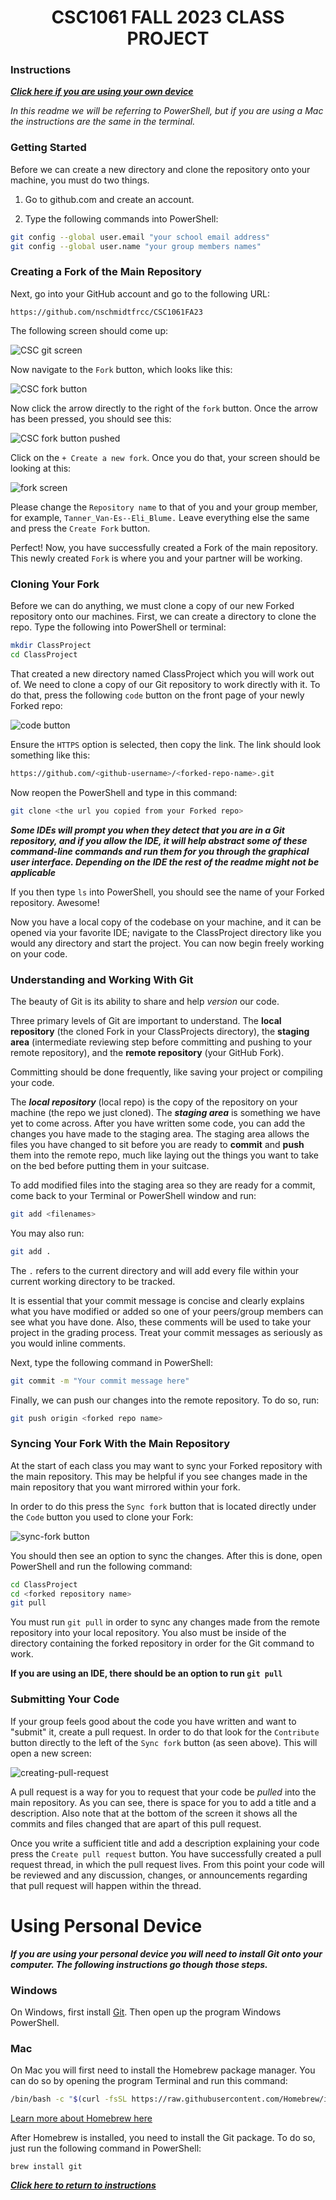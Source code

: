 <div align="center">

# CSC1061 FALL 2023 CLASS PROJECT

</div>

### Instructions

[***Click here if you are using your own device***](https://github.com/vanestw/Tanner_Van-Es--Eli_Blume/tree/main#using-personal-device)

*In this readme we will be referring to PowerShell, but if you are using a Mac the instructions are the same in the terminal.*

### Getting Started

Before we can create a new directory and clone the repository onto your machine, you must do two things.

1. Go to github.com and create an account.

2. Type the following commands into PowerShell:

```bash
git config --global user.email "your school email address"
git config --global user.name "your group members names"
```

### Creating a Fork of the Main Repository

Next, go into your GitHub account and go to the following URL:

```
https://github.com/nschmidtfrcc/CSC1061FA23
```

The following screen should come up:

![CSC git screen](./.assets/csc1061-git-full-window.png)

Now navigate to the `Fork` button, which looks like this:

![CSC fork button](./.assets/csc-git-fork-button.png)

Now click the arrow directly to the right of the `fork` button. Once the arrow has been pressed, you should see this:

![CSC fork button pushed](./.assets/csc-fork-button-pressed.png)

Click on the `+ Create a new fork`. Once you do that, your screen should be looking at this:

![fork screen](./.assets/fork-screen.png)

Please change the `Repository name` to that of you and your group member, for example, `Tanner_Van-Es--Eli_Blume.` Leave everything else the same and press the `Create Fork` button.

Perfect! Now, you have successfully created a Fork of the main repository. This newly created `Fork` is where you and your partner will be working.

### Cloning Your Fork

Before we can do anything, we must clone a copy of our new Forked repository onto our machines. First, we can create a directory to clone the repo. Type the following into PowerShell or terminal:

```bash
mkdir ClassProject
cd ClassProject
```

That created a new directory named ClassProject which you will work out of. We need to clone a copy of our Git repository to work directly with it. To do that, press the following `code` button on the front page of your newly Forked repo:

![code button](./.assets/code-button-clone.png)

Ensure the `HTTPS` option is selected, then copy the link. The link should look something like this: 

```bash
https://github.com/<github-username>/<forked-repo-name>.git
```

Now reopen the PowerShell and type in this command:

```bash
git clone <the url you copied from your Forked repo>
```

***Some IDEs will prompt you when they detect that you are in a Git repository, and if you allow the IDE, it will help abstract some of these command-line commands and run them for you through the graphical user interface. Depending on the IDE the rest of the readme might not be applicable***

If you then type `ls` into PowerShell, you should see the name of your Forked repository. Awesome!

Now you have a local copy of the codebase on your machine, and it can be opened via your favorite IDE; navigate to the ClassProject directory like you would any directory and start the project. You can now begin freely working on your code.

### Understanding and Working With Git

The beauty of Git is its ability to share and help *version* our code.

Three primary levels of Git are important to understand. The **local repository** (the cloned Fork in your ClassProjects directory), the **staging area** (intermediate reviewing step before committing and pushing to your remote repository), and the **remote repository** (your GitHub Fork).

Committing should be done frequently, like saving your project or compiling your code. 

The ***local repository*** (local repo)  is the copy of the repository on your machine (the repo we just cloned). The ***staging area*** is something we have yet to come across. After you have written some code, you can add the changes you have made to the staging area. The staging area allows the files you have changed to sit before you are ready to **commit** and **push** them into the remote repo, much like laying out the things you want to take on the bed before putting them in your suitcase. 

To add modified files into the staging area so they are ready for a commit, come back to your Terminal or PowerShell window and run:

```bash
git add <filenames>
```

You may also run:

```bash
git add .
```

The `.` refers to the current directory and will add every file within your current working directory to be tracked.

It is essential that your commit message is concise and clearly explains what you have modified or added so one of your peers/group members can see what you have done. Also, these comments will be used to take your project in the grading process. Treat your commit messages as seriously as you would inline comments.

Next, type the following command in PowerShell:

```bash
git commit -m "Your commit message here"
```

Finally, we can push our changes into the remote repository. To do so, run:

```bash
git push origin <forked repo name>
```

### Syncing Your Fork With the Main Repository

At the start of each class you may want to sync your Forked repository with the main repository. This may be helpful if you see changes made in the main repository that you want mirrored within your fork. 

In order to do this press the `Sync fork` button that is located directly under the `Code` button you used to clone your Fork:

![sync-fork button](./.assets/sync-fork-button.png)

You should then see an option to sync the changes. After this is done, open PowerShell and run the following command:

```bash
cd ClassProject
cd <forked repository name>
git pull
```

You must run `git pull` in order to sync any changes made from the remote repository into your local repository. You also must be inside of the directory containing the forked repository in order for the Git command to work.

**If you are using an IDE, there should be an option to run `git pull`**

### Submitting Your Code

If your group feels good about the code you have written and want to "submit" it, create a pull request. In order to do that look for the `Contribute` button directly to the left of the `Sync fork` button (as seen above). This will open a new screen:

![creating-pull-request](./.assets/creating-pull-request.png)

A pull request is a way for you to request that your code be *pulled* into the main repository. As you can see, there is space for you to add a title and a description. Also note that at the bottom of the screen it shows all the commits and files changed that are apart of this pull request.

Once you write a sufficient title and add a description explaining your code press the `Create pull request` button. You have successfully created a pull request thread, in which the pull request lives. From this point your code will be reviewed and any discussion, changes, or announcements regarding that pull request will happen within the thread.

# Using Personal Device

***If you are using your personal device you will need to install Git onto your computer. The following instructions go though those steps.***

### Windows

On Windows, first install [Git](https://git-scm.com/download/win). Then open up the program Windows PowerShell.

### Mac

On Mac you will first need to install the Homebrew package manager. You can do so by opening the program Terminal and run this command:

```bash
/bin/bash -c "$(curl -fsSL https://raw.githubusercontent.com/Homebrew/install/HEAD/install.sh)"
```

[Learn more about Homebrew here](https://brew.sh/)

After Homebrew is installed, you need to install the Git package. To do so, just run the following command in PowerShell:

```homebrew
brew install git
```

[***Click here to return to instructions***](https://github.com/vanestw/Tanner_Van-Es--Eli_Blume/tree/main#getting-started)
